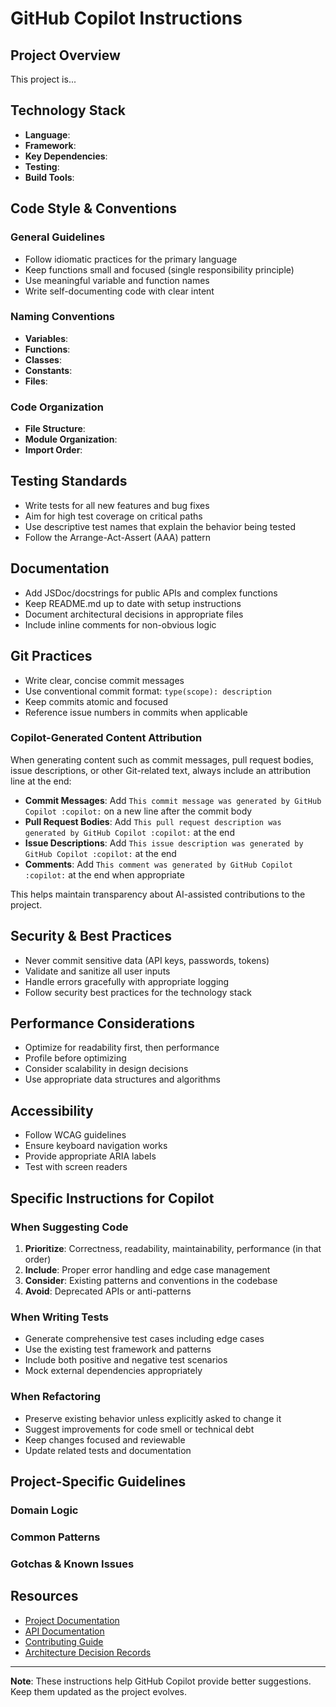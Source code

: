 # GitHub Copilot Instructions

## Project Overview

<!-- Provide a brief description of your project, its purpose, and main functionality -->

This project is...

## Technology Stack

<!-- List the main technologies, frameworks, and libraries used -->

- **Language**: 
- **Framework**: 
- **Key Dependencies**: 
- **Testing**: 
- **Build Tools**: 

## Code Style & Conventions

### General Guidelines

- Follow idiomatic practices for the primary language
- Keep functions small and focused (single responsibility principle)
- Use meaningful variable and function names
- Write self-documenting code with clear intent

### Naming Conventions

- **Variables**: 
- **Functions**: 
- **Classes**: 
- **Constants**: 
- **Files**: 

### Code Organization

- **File Structure**: 
- **Module Organization**: 
- **Import Order**: 

## Testing Standards

- Write tests for all new features and bug fixes
- Aim for high test coverage on critical paths
- Use descriptive test names that explain the behavior being tested
- Follow the Arrange-Act-Assert (AAA) pattern

## Documentation

- Add JSDoc/docstrings for public APIs and complex functions
- Keep README.md up to date with setup instructions
- Document architectural decisions in appropriate files
- Include inline comments for non-obvious logic

## Git Practices

- Write clear, concise commit messages
- Use conventional commit format: `type(scope): description`
- Keep commits atomic and focused
- Reference issue numbers in commits when applicable

### Copilot-Generated Content Attribution

When generating content such as commit messages, pull request bodies, issue descriptions, or other Git-related text, always include an attribution line at the end:

- **Commit Messages**: Add `This commit message was generated by GitHub Copilot :copilot:` on a new line after the commit body
- **Pull Request Bodies**: Add `This pull request description was generated by GitHub Copilot :copilot:` at the end
- **Issue Descriptions**: Add `This issue description was generated by GitHub Copilot :copilot:` at the end
- **Comments**: Add `This comment was generated by GitHub Copilot :copilot:` at the end when appropriate

This helps maintain transparency about AI-assisted contributions to the project.

## Security & Best Practices

- Never commit sensitive data (API keys, passwords, tokens)
- Validate and sanitize all user inputs
- Handle errors gracefully with appropriate logging
- Follow security best practices for the technology stack

## Performance Considerations

- Optimize for readability first, then performance
- Profile before optimizing
- Consider scalability in design decisions
- Use appropriate data structures and algorithms

## Accessibility

<!-- If applicable -->

- Follow WCAG guidelines
- Ensure keyboard navigation works
- Provide appropriate ARIA labels
- Test with screen readers

## Specific Instructions for Copilot

### When Suggesting Code

1. **Prioritize**: Correctness, readability, maintainability, performance (in that order)
2. **Include**: Proper error handling and edge case management
3. **Consider**: Existing patterns and conventions in the codebase
4. **Avoid**: Deprecated APIs or anti-patterns

### When Writing Tests

- Generate comprehensive test cases including edge cases
- Use the existing test framework and patterns
- Include both positive and negative test scenarios
- Mock external dependencies appropriately

### When Refactoring

- Preserve existing behavior unless explicitly asked to change it
- Suggest improvements for code smell or technical debt
- Keep changes focused and reviewable
- Update related tests and documentation

## Project-Specific Guidelines

<!-- Add any project-specific rules, patterns, or requirements -->

### Domain Logic

<!-- Describe key business rules or domain concepts -->

### Common Patterns

<!-- List any established patterns used in the codebase -->

### Gotchas & Known Issues

<!-- Document any known issues, workarounds, or things to be aware of -->

## Resources

<!-- Link to relevant documentation, style guides, or references -->

- [Project Documentation]()
- [API Documentation]()
- [Contributing Guide]()
- [Architecture Decision Records]()

---

**Note**: These instructions help GitHub Copilot provide better suggestions. Keep them updated as the project evolves.